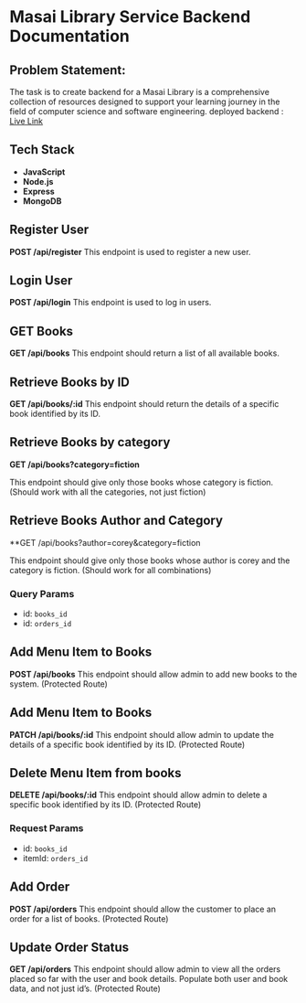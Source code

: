 # Masai Library Service Backend Documentation
## Problem Statement:

The task is to create backend for a  Masai Library is a comprehensive collection of resources designed to support your learning journey in the field of computer science and software engineering.
deployed backend : [Live Link](https://masai-library-18ky.onrender.com/)
<br>

 ## Tech Stack
- **JavaScript**
- **Node.js**
- **Express**
- **MongoDB**

## Register User
**POST /api/register**
This endpoint is used to register a new user.

## Login User
**POST /api/login**
This endpoint is used to log in users.

## GET Books
**GET /api/books**
This endpoint should return a list of all available books. 

## Retrieve Books by ID 

**GET /api/books/:id**
This endpoint should return the details of a specific book identified by its ID.

## Retrieve Books by category

**GET /api/books?category=fiction**

This endpoint should give only those books whose category is fiction. (Should work with all the categories, not just fiction)

## Retrieve Books Author and Category
**GET /api/books?author=corey&category=fiction

This endpoint should give only those books whose author is corey and the category is fiction. (Should work for all combinations)

### Query Params
- id: `books_id`
- id: `orders_id`

## Add Menu Item to Books
**POST /api/books**
This endpoint should allow admin to add new books to the system. (Protected Route)

## Add Menu Item to Books
**PATCH /api/books/:id**
This endpoint should allow admin to update the details of a specific book identified by its ID. (Protected Route)

## Delete Menu Item from books
**DELETE /api/books/:id**
This endpoint should allow admin to delete a specific book identified by its ID. (Protected Route)

### Request Params
- id: `books_id`
- itemId: `orders_id`

## Add Order
**POST /api/orders**
This endpoint should allow the customer to place an order for a list of books. (Protected Route)

## Update Order Status
**GET /api/orders**
This endpoint should allow admin to view all the orders placed so far with the user and book details. Populate both user and book data, and not just id’s. (Protected Route)

